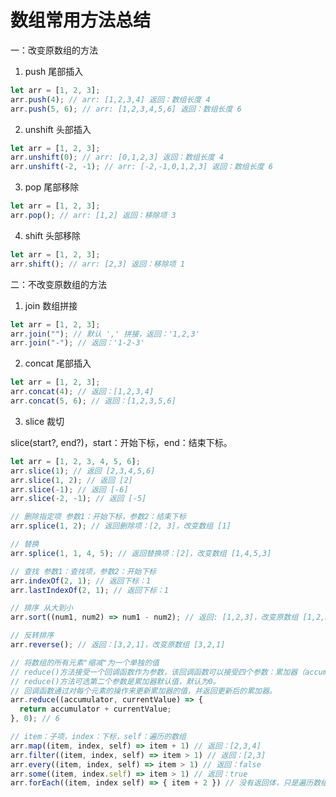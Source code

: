 # 数组常用方法总结

一：改变原数组的方法

1. push 尾部插入

```js
let arr = [1, 2, 3];
arr.push(4); // arr: [1,2,3,4] 返回：数组长度 4
arr.push(5, 6); // arr: [1,2,3,4,5,6] 返回：数组长度 6
```

2. unshift 头部插入

```js
let arr = [1, 2, 3];
arr.unshift(0); // arr: [0,1,2,3] 返回：数组长度 4
arr.unshift(-2, -1); // arr: [-2,-1,0,1,2,3] 返回：数组长度 6
```

3. pop 尾部移除

```js
let arr = [1, 2, 3];
arr.pop(); // arr: [1,2] 返回：移除项 3
```

4. shift 头部移除

```js
let arr = [1, 2, 3];
arr.shift(); // arr: [2,3] 返回：移除项 1
```

二：不改变原数组的方法

1. join 数组拼接

```js
let arr = [1, 2, 3];
arr.join(""); // 默认 ',' 拼接，返回：'1,2,3'
arr.join("-"); // 返回：'1-2-3'
```

2. concat 尾部插入

```js
let arr = [1, 2, 3];
arr.concat(4); // 返回：[1,2,3,4]
arr.concat(5, 6); // 返回：[1,2,3,5,6]
```

3. slice 裁切

slice(start?, end?)，start：开始下标，end：结束下标。

```js
let arr = [1, 2, 3, 4, 5, 6];
arr.slice(1); // 返回 [2,3,4,5,6]
arr.slice(1, 2); // 返回 [2]
arr.slice(-1); // 返回 [-6]
arr.slice(-2, -1); // 返回 [-5]
```

 <!-- 数组方法 -->

```js
// 删除指定项 参数1：开始下标，参数2：结束下标
arr.splice(1, 2); // 返回删除项：[2, 3]，改变数组 [1]

// 替换
arr.splice(1, 1, 4, 5); // 返回替换项：[2]，改变数组 [1,4,5,3]

// 查找 参数1：查找项，参数2：开始下标
arr.indexOf(2, 1); // 返回下标：1
arr.lastIndexOf(2, 1); // 返回下标：1

// 排序 从大到小
arr.sort((num1, num2) => num1 - num2); // 返回: [1,2,3]，改变原数组 [1,2,3]

// 反转排序
arr.reverse(); // 返回：[3,2,1]，改变原数组 [3,2,1]

// 将数组的所有元素"缩减"为一个单独的值
// reduce()方法接受一个回调函数作为参数，该回调函数可以接受四个参数：累加器（accumulator）、当前值（current value）、当前索引（current index）和原始数组（original array）。
// reduce()方法可选第二个参数是累加器默认值，默认为0。
// 回调函数通过对每个元素的操作来更新累加器的值，并返回更新后的累加器。
arr.reduce((accumulator, currentValue) => {
  return accumulator + currentValue;
}, 0); // 6
```

<!-- 数组遍历 -->

```js
// item：子项，index：下标，self：遍历的数组
arr.map((item, index, self) => item + 1) // 返回：[2,3,4]
arr.filter((item, index, self) => item > 1) // 返回：[2,3]
arr.every((item, index, self) => item > 1) // 返回：false
arr.some((item, index.self) => item > 1) // 返回：true
arr.forEach((item, index self) => { item + 2 }) // 没有返回体，只是遍历数组
```
